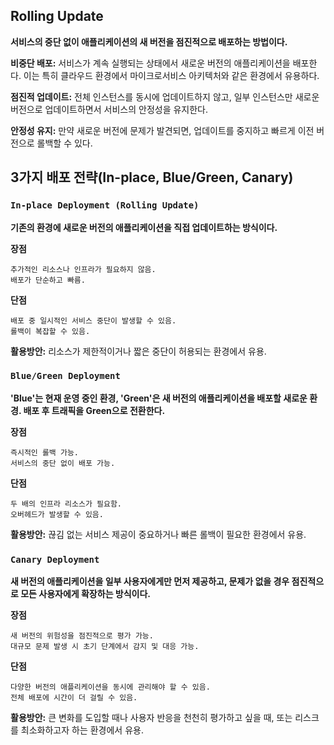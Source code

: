 ## Rolling Update

**서비스의 중단 없이 애플리케이션의 새 버전을 점진적으로 배포하는 방법이다.**

**비중단 배포:** 서비스가 계속 실행되는 상태에서 새로운 버전의 애플리케이션을 배포한다. 이는 특히 클라우드 환경에서 마이크로서비스 아키텍처와 같은 환경에서 유용하다.

**점진적 업데이트:** 전체 인스턴스를 동시에 업데이트하지 않고, 일부 인스턴스만 새로운 버전으로 업데이트하면서 서비스의 안정성을 유지한다.

**안정성 유지:** 만약 새로운 버전에 문제가 발견되면, 업데이트를 중지하고 빠르게 이전 버전으로 롤백할 수 있다.

## 3가지 배포 전략(In-place, Blue/Green, Canary)

### **```In-place Deployment (Rolling Update)```**
**기존의 환경에 새로운 버전의 애플리케이션을 직접 업데이트하는 방식이다.**

**장점**

    추가적인 리소스나 인프라가 필요하지 않음.
    배포가 단순하고 빠름.

**단점**

    배포 중 일시적인 서비스 중단이 발생할 수 있음.
    롤백이 복잡할 수 있음.

**활용방안:** 리소스가 제한적이거나 짧은 중단이 허용되는 환경에서 유용.

### **```Blue/Green Deployment```**
**'Blue'는 현재 운영 중인 환경, 'Green'은 새 버전의 애플리케이션을 배포할 새로운 환경. 배포 후 트래픽을 Green으로 전환한다.**

**장점**

    즉시적인 롤백 가능.
    서비스의 중단 없이 배포 가능.

**단점**

    두 배의 인프라 리소스가 필요함.
    오버헤드가 발생할 수 있음.

**활용방안:** 끊김 없는 서비스 제공이 중요하거나 빠른 롤백이 필요한 환경에서 유용.

### **```Canary Deployment```**
**새 버전의 애플리케이션을 일부 사용자에게만 먼저 제공하고, 문제가 없을 경우 점진적으로 모든 사용자에게 확장하는 방식이다.**

**장점**

    새 버전의 위험성을 점진적으로 평가 가능.
    대규모 문제 발생 시 초기 단계에서 감지 및 대응 가능.

**단점**

    다양한 버전의 애플리케이션을 동시에 관리해야 할 수 있음.
    전체 배포에 시간이 더 걸릴 수 있음.

**활용방안:** 큰 변화를 도입할 때나 사용자 반응을 천천히 평가하고 싶을 때, 또는 리스크를 최소화하고자 하는 환경에서 유용.
